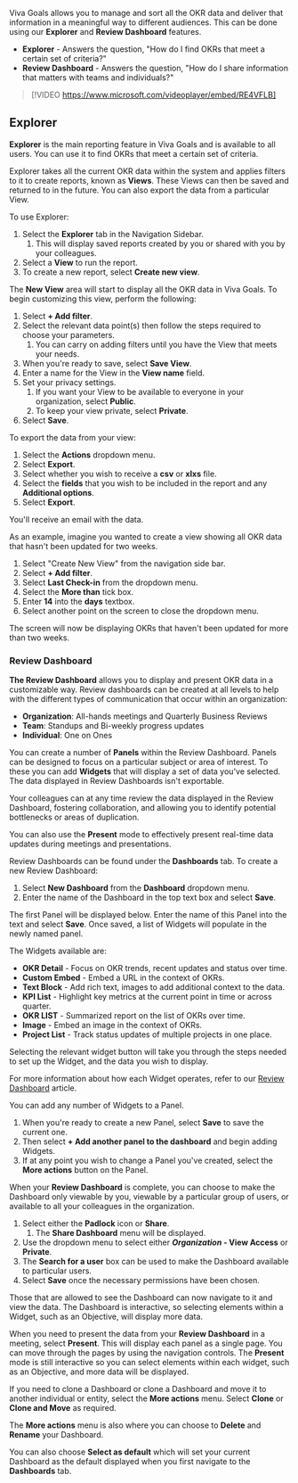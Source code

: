 Viva Goals allows you to manage and sort all the OKR data and deliver that information in a meaningful way to different audiences. This can be done using our **Explorer** and **Review Dashboard** features.

- **Explorer** - Answers the question, "How do I find OKRs that meet a certain set of criteria?"
- **Review Dashboard** - Answers the question, "How do I share information that matters with teams and individuals?"

> [!VIDEO https://www.microsoft.com/videoplayer/embed/RE4VFLB]


## Explorer

**Explorer** is the main reporting feature in Viva Goals and is available to all users. You can use it to find OKRs that meet a certain set of criteria.

Explorer takes all the current OKR data within the system and applies filters to it to create reports, known as **Views**. These Views can then be saved and returned to in the future. You can also export the data from a particular View.

To use Explorer:

1. Select the **Explorer** tab in the Navigation Sidebar.
    1. This will display saved reports created by you or shared with you by your colleagues.
1. Select a **View** to run the report.
1. To create a new report, select **Create new view**.

The **New View** area will start to display all the OKR data in Viva Goals. To begin customizing this view, perform the following:

1. Select **+ Add filter**.
1. Select the relevant data point(s) then follow the steps required to choose your parameters.
    1. You can carry on adding filters until you have the View that meets your needs.
1. When you're ready to save, select **Save View**.
1. Enter a name for the View in the **View name** field.
1. Set your privacy settings.
    1. If you want your View to be available to everyone in your organization, select **Public**.
    1. To keep your view private, select **Private**.
1. Select **Save**.

To export the data from your view:

1. Select the **Actions** dropdown menu.
1. Select **Export**.
1. Select whether you wish to receive a **csv** or **xlxs** file.
1. Select the **fields** that you wish to be included in the report and any **Additional options**.
1. Select **Export**.

You'll receive an email with the data.

As an example, imagine you wanted to create a view showing all OKR data that hasn't been updated for two weeks.

1. Select "Create New View" from the navigation side bar.
1. Select **+ Add filter**.
1. Select **Last Check-in** from the dropdown menu.
1. Select the **More than** tick box.
1. Enter **14** into the **days** textbox.
1. Select another point on the screen to close the dropdown menu.

The screen will now be displaying OKRs that haven't been updated for more than two weeks.

### Review Dashboard

**The Review Dashboard** allows you to display and present OKR data in a customizable way. Review dashboards can be created at all levels to help with the different types of communication that occur within an organization:

- **Organization**: All-hands meetings and Quarterly Business Reviews
- **Team**: Standups and Bi-weekly progress updates
- **Individual**: One on Ones

You can create a number of **Panels** within the Review Dashboard. Panels can be designed to focus on a particular subject or area of interest. To these you can add **Widgets** that will display a set of data you've selected. The data displayed in Review Dashboards isn't exportable.

Your colleagues can at any time review the data displayed in the Review Dashboard, fostering collaboration, and allowing you to identify potential bottlenecks or areas of duplication.

You can also use the **Present** mode to effectively present real-time data updates during meetings and presentations.

Review Dashboards can be found under the **Dashboards** tab. To create a new Review Dashboard:

1. Select **New Dashboard** from the **Dashboard** dropdown menu.
1. Enter the name of the Dashboard in the top text box and select **Save**.

The first Panel will be displayed below. Enter the name of this Panel into the text and select **Save**. Once saved, a list of Widgets will populate in the newly named panel.

The Widgets available are:

- **OKR Detail** - Focus on OKR trends, recent updates and status over time.
- **Custom Embed** - Embed a URL in the context of OKRs.
- **Text Block** - Add rich text, images to add additional context to the data.
- **KPI List** - Highlight key metrics at the current point in time or across quarter.
- **OKR LIST** - Summarized report on the list of OKRs over time.
- **Image** - Embed an image in the context of OKRs.
- **Project List** - Track status updates of multiple projects in one place.

Selecting the relevant widget button will take you through the steps needed to set up the Widget, and the data you wish to display.

For more information about how each Widget operates, refer to our [Review Dashboard](/viva/goals/review-dashboard) article.

You can add any number of Widgets to a Panel.

1. When you're ready to create a new Panel, select **Save** to save the current one.
1. Then select **+ Add another panel to the dashboard** and begin adding Widgets.
1. If at any point you wish to change a Panel you've created, select the **More actions** button on the Panel.

When your **Review Dashboard** is complete, you can choose to make the Dashboard only viewable by you, viewable by a particular group of users, or available to all your colleagues in the organization.

1. Select either the **Padlock** icon or **Share**.
    1. The **Share Dashboard** menu will be displayed.
1. Use the dropdown menu to select either ***Organization* - View Access** or **Private**.
1. The **Search for a user** box can be used to make the Dashboard available to particular users.
1. Select **Save** once the necessary permissions have been chosen.

Those that are allowed to see the Dashboard can now navigate to it and view the data. The Dashboard is interactive, so selecting elements within a Widget, such as an Objective, will display more data.

When you need to present the data from your **Review Dashboard** in a meeting, select **Present**. This will display each panel as a single page. You can move through the pages by using the navigation controls. The **Present** mode is still interactive so you can select elements within each widget, such as an Objective, and more data will be displayed.

If you need to clone a Dashboard or clone a Dashboard and move it to another individual or entity, select the **More actions** menu. Select **Clone** or **Clone and Move** as required.

The **More actions** menu is also where you can choose to **Delete** and **Rename** your Dashboard.

You can also choose **Select as default** which will set your current Dashboard as the default displayed when you first navigate to the **Dashboards** tab.
